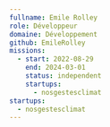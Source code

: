 ```yaml
---
fullname: Emile Rolley
role: Développeur
domaine: Développement
github: EmileRolley
missions:
  - start: 2022-08-29
    end: 2024-03-01
    status: independent
    startups:
      - nosgestesclimat
startups:
  - nosgestesclimat
---
```

